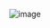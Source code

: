 ![image](https://user-images.githubusercontent.com/88073170/164445841-db96caa8-c184-452d-bd0b-8e641cb78c0f.png)
